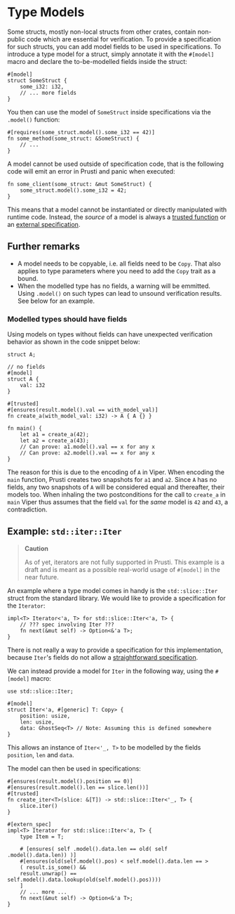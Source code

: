 # Type Models

Some structs, mostly non-local structs from other crates, contain non-public code which are essential for verification.
To provide a specification for such structs, you can add model fields to be used in specifications. To introduce a type
model for a struct, simply annotate it with the `#[model]` macro and declare the to-be-modelled fields inside the
struct:

```rust,noplaypen,ignore
#[model]
struct SomeStruct {
    some_i32: i32,
    // ... more fields
}
```

You then can use the model of `SomeStruct` inside specifications via the `.model()` function:

```rust,noplaypen,ignore
#[requires(some_struct.model().some_i32 == 42)]
fn some_method(some_struct: &SomeStruct) {
    // ...
}
```

A model cannot be used outside of specification code, that is the following code will emit an error in Prusti and panic
when executed:

```rust,noplaypen,ignore
fn some_client(some_struct: &mut SomeStruct) {
    some_struct.model().some_i32 = 42;
}
```

This means that a model cannot be instantiated or directly manipulated with runtime code. Instead, the _source_ of a
model is always a [trusted function](trusted.md) or an [external specification](external.md).

## Further remarks

* A model needs to be copyable, i.e. all fields need to be `Copy`. That also applies to type parameters where you need
  to add the `Copy` trait as a bound.
* When the modelled type has no fields, a warning will be emmitted. Using `.model()` on such types can lead to unsound
  verification results. See below for an example.

### Modelled types should have fields

Using models on types without fields can have unexpected verification behavior as shown in the code snippet below:

```rust,noplaypen,ignore
struct A;

// no fields
#[model]
struct A {
    val: i32
}

#[trusted]
#[ensures(result.model().val == with_model_val)]
fn create_a(with_model_val: i32) -> A { A {} }

fn main() {
    let a1 = create_a(42);
    let a2 = create_a(43);
    // Can prove: a1.model().val == x for any x
    // Can prove: a2.model().val == x for any x
}
```

The reason for this is due to the encoding of `A` in Viper. When encoding the `main` function, Prusti creates two
snapshots for `a1` and `a2`. Since `A` has no fields, any two snapshots of `A` will be considered equal and thereafter,
their models too. When inhaling the two postconditions for the call to `create_a` in `main` Viper thus assumes that the
field `val` for the *same* model is `42` and `43`, a contradiction.

## Example: `std::iter::Iter`

> **Caution**
>
> As of yet, iterators are not fully supported in Prusti.
> This example is a draft and is meant as a possible real-world usage of `#[model]` in the near future.

An example where a type model comes in handy is the `std::slice::Iter` struct from the standard library. We would like
to provide a specification for the `Iterator`:

```rust,noplaypen,ignore
impl<T> Iterator<'a, T> for std::slice::Iter<'a, T> {
    // ??? spec involving Iter ??? 
    fn next(&mut self) -> Option<&'a T>;
}
```

There is not really a way to provide a specification for this implementation, because `Iter`'s fields do not allow
a [straightforward specification](https://doc.rust-lang.org/src/core/slice/iter.rs.html#65-71).

We can instead provide a model for `Iter` in the following way, using the `#[model]` macro:

```rust,noplaypen,ignore
use std::slice::Iter;

#[model]
struct Iter<'a, #[generic] T: Copy> {
    position: usize,
    len: usize,
    data: GhostSeq<T> // Note: Assuming this is defined somewhere
}
```

This allows an instance of `Iter<'_, T>` to be modelled by the fields `position`, `len` and `data`.

The model can then be used in specifications:

```rust,noplaypen,ignore
#[ensures(result.model().position == 0)]
#[ensures(result.model().len == slice.len())]
#[trusted]
fn create_iter<T>(slice: &[T]) -> std::slice::Iter<'_, T> {
    slice.iter()
}

#[extern_spec]
impl<T> Iterator for std::slice::Iter<'a, T> {
    type Item = T;

    # [ensures( self .model().data.len == old( self .model().data.len)) )]
    #[ensures(old(self.model().pos) < self.model().data.len == >
    ( result.is_some() &&
    result.unwrap() == self.model().data.lookup(old(self.model().pos))))
    ]
    // ... more ...
    fn next(&mut self) -> Option<&'a T>;
}
```